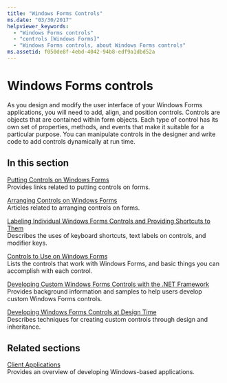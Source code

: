 ```yaml
---
title: "Windows Forms Controls"
ms.date: "03/30/2017"
helpviewer_keywords:
  - "Windows Forms controls"
  - "controls [Windows Forms]"
  - "Windows Forms controls, about Windows Forms controls"
ms.assetid: f050de8f-4ebd-4042-94b8-edf9a1dbd52a
---
```

# Windows Forms controls

As you design and modify the user interface of your Windows Forms applications, you will need to add, align, and position controls. Controls are objects that are contained within form objects. Each type of control has its own set of properties, methods, and events that make it suitable for a particular purpose. You can manipulate controls in the designer and write code to add controls dynamically at run time.

## In this section

[Putting Controls on Windows Forms](putting-controls-on-windows-forms.md)\
Provides links related to putting controls on forms.

[Arranging Controls on Windows Forms](how-to-align-multiple-controls-on-windows-forms.md)\
Articles related to arranging controls on forms.

[Labeling Individual Windows Forms Controls and Providing Shortcuts to Them](labeling-individual-windows-forms-controls-and-providing-shortcuts-to-them.md)\
Describes the uses of keyboard shortcuts, text labels on controls, and modifier keys.

[Controls to Use on Windows Forms](controls-to-use-on-windows-forms.md)\
Lists the controls that work with Windows Forms, and basic things you can accomplish with each control.

[Developing Custom Windows Forms Controls with the .NET Framework](developing-custom-windows-forms-controls.md)\
Provides background information and samples to help users develop custom Windows Forms controls.

[Developing Windows Forms Controls at Design Time](developing-windows-forms-controls-at-design-time.md)\
Describes techniques for creating custom controls through design and inheritance.

## Related sections

[Client Applications](../../develop-client-apps.md)\
Provides an overview of developing Windows-based applications.
